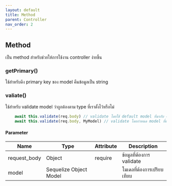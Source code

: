 ```yaml
---
layout: default
title: Method
parent: Controller
nav_order: 2
---
```

## Method

เป็น method สำหรับช่วยให้การใช้งาน controller ง่ายขึ้น

### getPrimary()

ใช้สำหรับดึง primary key ของ model คืนข้อมูลเป็น string


### valiate()

ใช้สำหรับ validate model ว่าถูกต้องตาม type ที่เราตั้งไว้หรือไม่

```js
    await this.validate(req.body) // validate โดยใช้ default model ที่มากับ controller
    await this.validate(req.body, MyModel) // validate โดยกำหนด model ที่ต้องการเอง
```

#### Parameter

| Name        | Type                   | Attribute | Description                                                                  |
|-------------|------------------------|-----------|------------------------------------------------------------------------------|
| request_body       | Object                 | require   | ข้อมูลที่ต้องการ validate |
| model       | Sequelize Object Model             |    | โมเดลที่ต้องการเปรียบเทียบ |
